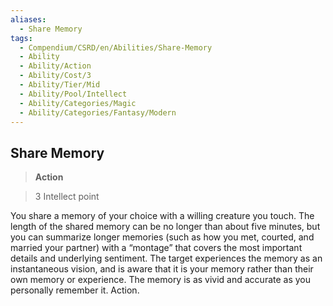 ```yaml
---
aliases:
  - Share Memory
tags:
  - Compendium/CSRD/en/Abilities/Share-Memory
  - Ability
  - Ability/Action
  - Ability/Cost/3
  - Ability/Tier/Mid
  - Ability/Pool/Intellect
  - Ability/Categories/Magic
  - Ability/Categories/Fantasy/Modern
---
```

  
    
## Share Memory  
>**Action**    
>3 Intellect point  
  
You share a memory of your choice with a willing creature you touch. The length of the shared memory can be no longer than about five minutes, but you can summarize longer memories (such as how you met, courted, and married your partner) with a “montage” that covers the most important details and underlying sentiment. The target experiences the memory as an instantaneous vision, and is aware that it is your memory rather than their own memory or experience. The memory is as vivid and accurate as you personally remember it. Action.   
  
  
  
  
  
  
  
  
